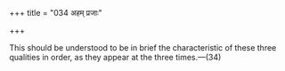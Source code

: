 +++
title = "034 अहम् प्रजाः"

+++

This should be understood to be in brief the characteristic of these three qualities in order, as they appear at the three times.—(34)